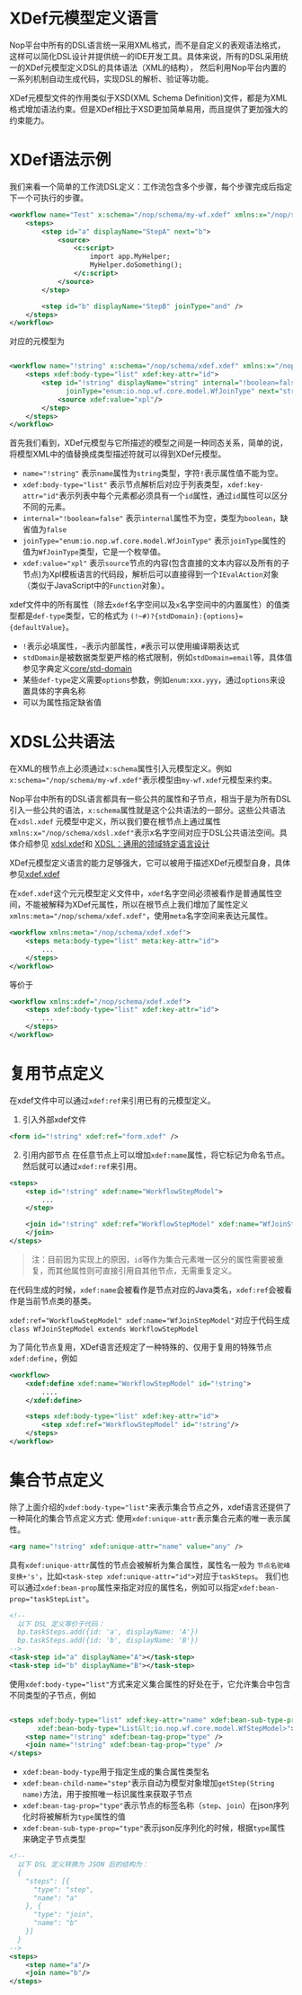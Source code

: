# XDef元模型定义语言

Nop平台中所有的DSL语言统一采用XML格式，而不是自定义的表观语法格式，这样可以简化DSL设计并提供统一的IDE开发工具。具体来说，所有的DSL采用统一的XDef元模型定义DSL的具体语法（XML的结构），
然后利用Nop平台内置的一系列机制自动生成代码，实现DSL的解析、验证等功能。

XDef元模型文件的作用类似于XSD(XML Schema Definition)文件，都是为XML格式增加语法约束。但是XDef相比于XSD更加简单易用，而且提供了更加强大的约束能力。

# XDef语法示例

我们来看一个简单的工作流DSL定义：工作流包含多个步骤，每个步骤完成后指定下一个可执行的步骤。

````xml
<workflow name="Test" x:schema="/nop/schema/my-wf.xdef" xmlns:x="/nop/schema/xdsl.xdef">
    <steps>
        <step id="a" displayName="StepA" next="b">
            <source>
                <c:script>
                    import app.MyHelper;
                    MyHelper.doSomething();
                </c:script>
            </source>
        </step>

        <step id="b" displayName="StepB" joinType="and" />
    </steps>
</workflow>
````

对应的元模型为

````xml

<workflow name="!string" x:schema="/nop/schema/xdef.xdef" xmlns:x="/nop/schema/xdsl.xdef">
    <steps xdef:body-type="list" xdef:key-attr="id">
        <step id="!string" displayName="string" internal="!boolean=false"
              joinType="enum:io.nop.wf.core.model.WfJoinType" next="string">
            <source xdef:value="xpl"/>
        </step>
    </steps>
</workflow>
````

首先我们看到，XDef元模型与它所描述的模型之间是一种同态关系，简单的说，将模型XML中的值替换成类型描述符就可以得到XDef元模型。

* `name="!string"` 表示`name`属性为`string`类型，字符`!`表示属性值不能为空。
* `xdef:body-type="list"` 表示节点解析后对应于列表类型，`xdef:key-attr="id"`表示列表中每个元素都必须具有一个`id`属性，通过`id`属性可以区分不同的元素。
* `internal="!boolean=false"` 表示`internal`属性不为空，类型为`boolean`，缺省值为`false`
* `joinType="enum:io.nop.wf.core.model.WfJoinType"` 表示`joinType`属性的值为`WfJoinType`类型，它是一个枚举值。
* `xdef:value="xpl"` 表示`source`节点的内容(包含直接的文本内容以及所有的子节点)为Xpl模板语言的代码段，解析后可以直接得到一个`IEvalAction`对象（类似于JavaScript中的`Function`对象）。

xdef文件中的所有属性（除去`xdef`名字空间以及`x`名字空间中的内置属性）的值类型都是`def-type`类型，它的格式为 `(!~#)?{stdDomain}:{options}={defaultValue}`。

* `!`表示必填属性，`~`表示内部属性，`#`表示可以使用编译期表达式
* `stdDomain`是被数据类型更严格的格式限制，例如`stdDomain=email`等，具体值参见字典定义[core/std-domain](https://gitee.com/canonical-entropy/nop-entropy/blob/master/nop-xlang/src/main/resources/_vfs/dict/core/std-domain.dict.yaml)
* 某些`def-type`定义需要`options`参数，例如`enum:xxx.yyy`，通过`options`来设置具体的字典名称
* 可以为属性指定缺省值

# XDSL公共语法

在XML的根节点上必须通过`x:schema`属性引入元模型定义。例如`x:schema="/nop/schema/my-wf.xdef"`表示模型由`my-wf.xdef`元模型来约束。

Nop平台中所有的DSL语言都具有一些公共的属性和子节点，相当于是为所有DSL引入一些公共的语法，`x:schema`属性就是这个公共语法的一部分。这些公共语法在`xdsl.xdef`
元模型中定义，所以我们要在根节点上通过属性`xmlns:x="/nop/schema/xdsl.xdef"`表示x名字空间对应于DSL公共语法空间。具体介绍参见
[xdsl.xdef](https://gitee.com/canonical-entropy/nop-entropy/blob/master/nop-xdefs/src/main/resources/_vfs/nop/schema/xdsl.xdef)和
[XDSL：通用的领域特定语言设计](https://zhuanlan.zhihu.com/p/612512300)

XDef元模型定义语言的能力足够强大，它可以被用于描述XDef元模型自身，具体参见[xdef.xdef](https://gitee.com/canonical-entropy/nop-entropy/blob/master/nop-xdefs/src/main/resources/_vfs/nop/schema/xdef.xdef)

在`xdef.xdef`这个元元模型定义文件中，`xdef`名字空间必须被看作是普通属性空间，不能被解释为XDef元属性，所以在根节点上我们增加了属性定义`xmlns:meta="/nop/schema/xdef.xdef"`，使用`meta`名字空间来表达元属性。

````xml
<workflow xmlns:meta="/nop/schema/xdef.xdef">
    <steps meta:body-type="list" meta:key-attr="id">
        ...
    </steps>
</workflow>
````
等价于
````xml
<workflow xmlns:xdef="/nop/schema/xdef.xdef">
    <steps xdef:body-type="list" xdef:key-attr="id">
        ...
    </steps>
</workflow>
````

# 复用节点定义

在xdef文件中可以通过`xdef:ref`来引用已有的元模型定义。

1. 引入外部xdef文件

````xml
<form id="!string" xdef:ref="form.xdef" />
````

2. 引用内部节点
在任意节点上可以增加`xdef:name`属性，将它标记为命名节点。然后就可以通过`xdef:ref`来引用。

````xml
<steps>
    <step id="!string" xdef:name="WorkflowStepModel">
        ...
    </step>

    <join id="!string" xdef:ref="WorkflowStepModel" xdef:name="WfJoinStepModel">
    </join>
</steps>
````

> 注：目前因为实现上的原因，`id`等作为集合元素唯一区分的属性需要被重复，而其他属性则可直接引用自其他节点，无需重复定义。

在代码生成的时候，`xdef:name`会被看作是节点对应的Java类名，`xdef:ref`会被看作是当前节点类的基类。

`xdef:ref="WorkflowStepModel" xdef:name="WfJoinStepModel"`对应于代码生成 `class WfJoinStepModel extends WorkflowStepModel`

为了简化节点复用，XDef语言还规定了一种特殊的、仅用于复用的特殊节点`xdef:define`，例如

````xml
<workflow>
    <xdef:define xdef:name="WorkflowStepModel" id="!string">
        ....
    </xdef:define>

    <steps xdef:body-type="list" xdef:key-attr="id">
        <step xdef:ref="WorkflowStepModel" id="!string"/>
    </steps>
</workflow>
````

# 集合节点定义

除了上面介绍的`xdef:body-type="list"`来表示集合节点之外，xdef语言还提供了一种简化的集合节点定义方式: 使用`xdef:unique-attr`表示集合元素的唯一表示属性。

````xml
<arg name="!string" xdef:unique-attr="name" value="any" />
````

具有`xdef:unique-attr`属性的节点会被解析为集合属性，属性名一般为 `节点名驼峰变换+'s'`，比如`<task-step xdef:unique-attr="id">`对应于`taskSteps`。
我们也可以通过`xdef:bean-prop`属性来指定对应的属性名，例如可以指定`xdef:bean-prop="taskStepList"`。

````xml
<!--
  以下 DSL 定义等价于代码：
  bp.taskSteps.add({id: 'a', displayName: 'A'})
  bp.taskSteps.add({id: 'b', displayName: 'B'})
-->
<task-step id="a" displayName="A"></task-step>
<task-step id="b" displayName="B"></task-step>
````

使用`xdef:body-type="list"`方式来定义集合属性的好处在于，它允许集合中包含不同类型的子节点，例如

````xml

<steps xdef:body-type="list" xdef:key-attr="name" xdef:bean-sub-type-prop="type" xdef:bean-child-name="step"
       xdef:bean-body-type="List&lt;io.nop.wf.core.model.WfStepModel>">
    <step name="!string" xdef:bean-tag-prop="type" />
    <join name="!string" xdef:bean-tag-prop="type" />
</steps>
````

* `xdef:bean-body-type`用于指定生成的集合属性类型名
* `xdef:bean-child-name="step"`表示自动为模型对象增加`getStep(String name)`方法，用于按照唯一标识属性来获取子节点
* `xdef:bean-tag-prop="type"`表示节点的标签名称（`step`、`join`）在json序列化时将被解析为`type`属性的值
* `xdef:bean-sub-type-prop="type"`表示json反序列化的时候，根据`type`属性来确定子节点类型

````xml
<!--
  以下 DSL 定义转换为 JSON 后的结构为：
  {
    "steps": [{
      "type": "step",
      "name": "a"
    }, {
      "type": "join",
      "name": "b"
    }]
  }
-->
<steps>
    <step name="a"/>
    <join name="b"/>
</steps>
````
